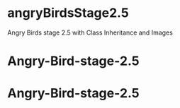 # angryBirdsStage2.5
Angry Birds stage 2.5 with Class Inheritance and Images
# Angry-Bird-stage-2.5
# Angry-Bird-stage-2.5
